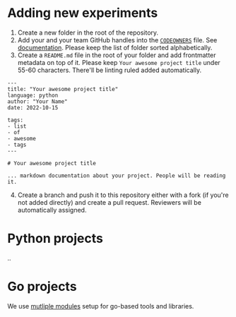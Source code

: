 # Adding new experiments

1. Create a new folder in the root of the repository.
2. Add your and your team GitHub handles into the [`CODEOWNERS`](./CODEOWNERS) file. See [documentation](https://docs.github.com/en/repositories/managing-your-repositorys-settings-and-features/customizing-your-repository/about-code-owners#codeowners-file-location). Please keep the list of folder sorted alphabetically.
3. Create a `README.md` file in the root of your folder and add frontmatter metadata on top of it. Please keep `Your awesome project title` under 55-60 characters. There'll be linting ruled added automatically.

```
---
title: "Your awesome project title"
language: python
author: "Your Name"
date: 2022-10-15

tags: 
- list
- of
- awesome
- tags
---

# Your awesome project title

... markdown documentation about your project. People will be reading it.
```

4. Create a branch and push it to this repository either with a fork (if you're not added directly) and create a pull request. Reviewers will be automatically assigned.

# Python projects

..

# Go projects

We use [mutliple modules](https://github.com/golang/tools/blob/master/gopls/doc/workspace.md#multiple-modules) setup for go-based tools and libraries.